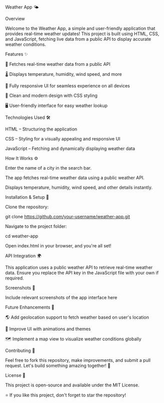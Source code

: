 Weather App 🌤️

Overview

Welcome to the Weather App, a simple and user-friendly application that provides real-time weather updates! This project is built using HTML, CSS, and JavaScript, fetching live data from a public API to display accurate weather conditions.

Features ✨

📡 Fetches real-time weather data from a public API

🌡️ Displays temperature, humidity, wind speed, and more

📱 Fully responsive UI for seamless experience on all devices

🎨 Clean and modern design with CSS styling

🖥️ User-friendly interface for easy weather lookup

Technologies Used 🛠️

HTML – Structuring the application

CSS – Styling for a visually appealing and responsive UI

JavaScript – Fetching and dynamically displaying weather data

How It Works ⚙️

Enter the name of a city in the search bar.

The app fetches real-time weather data using a public weather API.

Displays temperature, humidity, wind speed, and other details instantly.

Installation & Setup 🚀

Clone the repository:

git clone https://github.com/your-username/weather-app.git

Navigate to the project folder:

cd weather-app

Open index.html in your browser, and you're all set!

API Integration 🌍

This application uses a public weather API to retrieve real-time weather data. Ensure you replace the API key in the JavaScript file with your own if required.

Screenshots 📸

Include relevant screenshots of the app interface here

Future Enhancements 🔮

🌎 Add geolocation support to fetch weather based on user's location

🎨 Improve UI with animations and themes

🗺️ Implement a map view to visualize weather conditions globally

Contributing 🤝

Feel free to fork this repository, make improvements, and submit a pull request. Let's build something amazing together! 🚀

License 📜

This project is open-source and available under the MIT License.

⭐ If you like this project, don't forget to star the repository!
